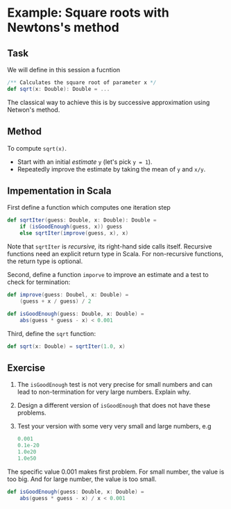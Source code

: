 # Example: Square roots with Newtons's method

## Task 
We will define in this session a fucntion

```scala
/** Calculates the square root of parameter x */
def sqrt(x: Double): Double = ...
```
The classical way to achieve this is by successive approximation using Netwon's method.

## Method
To compute `sqrt(x)`.

* Start with an initial *estimate* `y` (let's pick `y = 1`).
* Repeatedly improve the estimate by taking the mean of `y` and `x/y`.

## Impementation in Scala
First define a function which computes one iteration step

```scala
def sqrtIter(guess: Double, x: Double): Double = 
	if (isGoodEnough(guess, x)) guess
	else sqrtIter(improve(guess, x), x)
```
Note that `sqrtIter` is *recursive,* its right-hand side calls itself. Recursive functions need an explicit return type in Scala. For non-recursive functions, the return type is optional.

Second, define a function `imporve` to improve an estimate and a test to check for termination:

```scala
def improve(guess: Doubel, x: Double) = 
	(guess + x / guess) / 2 

def isGoodEnough(guess: Double, x: Double) = 
	abs(guess * guess - x) < 0.001
```

Third, define the `sqrt` function:

```scala
def sqrt(x: Double) = sqrtIter(1.0, x)
```

## Exercise
1. The `isGoodEnough` test is not very precise for small numbers and can lead to non-termination for very large numbers. Explain why.
2. Design a different version of `isGoodEnough` that does not have these problems.
3. Test your version with some very very small and large numbers, e.g

	```scala
	0.001
	0.1e-20
	1.0e20
	1.0e50
	```
The specific value 0.001 makes first problem. For small number, the value is too big. And for large number, the value is too small.

```scala
def isGoodEnough(guess: Double, x: Double) = 
	abs(guess * guess - x) / x < 0.001
```
	